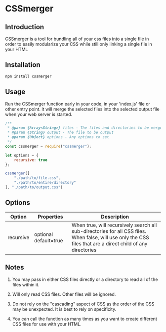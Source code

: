 # CSSmerger

## Introduction
CSSmerger is a tool for bundling all of your css files into a single file in order to easily modularize your CSS while still only linking a single file in your HTML

## Installation
```sh
npm install cssmerger
```

## Usage
Run the CSSmerger function early in your code, in your 'index.js' file or other entry point. It will merge the selected files into the selected output file when your web server is started.



```js
/**
 * @param {Array<String>} files - The files and directories to be merged
 * @param {String} output - The file to be output
 * @param {Object} options - Any options to set
 */
const cssmerger = require("cssmerger");

let options = {
    recursive: true
};

cssmerger([
    "./path/to/file.css",
    "./path/to/entire/directory"
], "./path/to/output.css")
```

## Options

| Option | Properties | Description |
| ------ | ---------- | ----------- |
| recursive | optional default=true | When true, will recursively search all sub-directories for all CSS files. When false, will use only the CSS files that are a direct child of any directories |

## Notes

1. You may pass in either CSS files directly or a directory to read all of the files within it.

2. Will only read CSS files. Other files will be ignored.

3. Do not rely on the "cascading" aspect of CSS as the order of the CSS may be unexpected. It is best to rely on specificity.

4. You can call the function as many times as you want to create different CSS files for use with your HTML.